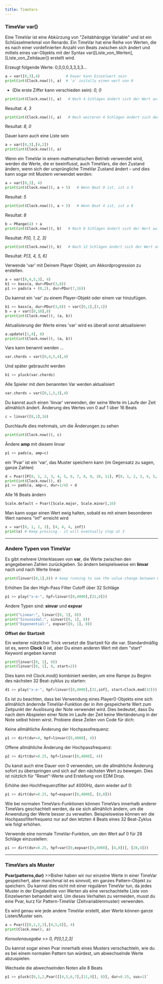 ```yaml
---
title: TimeVars
---
```



### TimeVar var()

Eine TimeVar ist eine Abkürzung von "Zeitabhängige Variable" und ist ein Schlüsselmerkmal von Renardo. Ein TimeVar hat eine Reihe von Werten, die es nach einer vordefinierten Anzahl von Beats zwischen sich ändert und mittels eines var-Objekts mit der Syntax var([Liste_von_Werten], [Liste_von_Zeitdauer]) erstellt wird.

Erzeugt folgende Werte: 0,0,0,0,3,3,3,3...
```python
a = var([0,3],4)            # Dauer kann Einzelwert sein
print(int(Clock.now()), a)  # 'a' initally einen wert von 0
```
 - (Die erste Ziffer kann verschieden sein):
_0, 0_

```python
print(int(Clock.now()), a)   # Nach 4 Schlägen ändert sich der Wert auf 3
```
Resultat:
_4, 3_


```python
print(int(Clock.now()), a)   # Nach weiteren 4 Schlägen ändert sich der Wert auf 0
```
Resultat:
_8, 0_


Dauer kann auch eine Liste sein
```python
a = var([0,3],[4,2])
print(int(Clock.now()), a)
```

Wenn ein TimeVar in einem mathematischen Betrieb verwendet wird, werden die Werte, die er beeinflusst, auch TimeVars, die den Zustand ändern, wenn sich der ursprüngliche TimeVar Zustand ändert – und dies kann sogar mit Mustern verwendet werden:
```python
a = var([0,3], 4)
print(int(Clock.now()), a + 5)   # Wenn Beat 0 ist, ist a 5
```
Resultat:
_5_

```python
print(int(Clock.now()), a + 5)   # Wenn Beat 4 ist, ist a 8
```
Resultat:
_8_

```python
b = PRange(4) + a
print(int(Clock.now()), b)   # Nach 8 Schlägen ändert sich der Wert auf 0
```
Resultat:
_P[0, 1, 2, 3]_


```python
print(int(Clock.now()), b)   # Nach 12 Schlägen ändert sich der Wert auf 3
```
Resultat:
_P[3, 4, 5, 6]_


Verwende 'var' mit Deinem Player Objekt, um Akkordprogression zu erstellen.
```python
a = var([0,4,5,3], 4)
b1 >> bass(a, dur=PDur(3,8))
p1 >> pads(a + (0,2), dur=PDur(7,16))
```

Du kannst ein 'var' zu einem Player-Objekt oder einem var hinzufügen.
```python
b1 >> bass(a, dur=PDur(3,8)) + var([0,1],[3,1])
b = a + var([0,10],8)
print(int(Clock.now()), (a, b))
```

Aktualisierung der Werte eines 'var' wird es überall sonst aktualisieren
```python
a.update([1,4], 8)
print(int(Clock.now()), (a, b))
```

Vars kann benannt werden ...
```python
var.chords = var([0,4,5,4],4)
```

Und später gebraucht werden
```python
b1 >> pluck(var.chords)
```

Alle Spieler mit dem benannten Var werden aktualisiert
```python
var.chords = var([0,1,5,3],4)
```

Du kannst auch einen 'linvar' verwenden, der seine Werte im Laufe der Zeit allmählich ändert. Änderung des Wertes von 0 auf 1 über 16 Beats
```python
c = linvar([0,1],16)
```

Durchlaufe dies mehrmals, um die Änderungen zu sehen
```python
print(int(Clock.now()), c)
```

Ändere **amp** mit diesem linvar
```python
p1 >> pads(a, amp=c)
```

ein 'Pvar' ist ein 'var', das Muster speichern kann (im Gegensatz zu sagen, ganze Zahlen)
```python
d = Pvar([P[0, 1, 2, 3, 4, 5, 6, 7, 8, 9, 10, 11], P[0, 1, 2, 3, 4, 5, 4, 3, 2, 1]], 8)
print(int(Clock.now()), d)
p1 >> pads(a, amp=c, dur=1/4) + d
```

Alle 16 Beats ändern
```python
Scale.default = Pvar([Scale.major, Scale.minor],16)
```

Man kann sogar einen Wert ewig halten, sobald es mit einem besonderen Wert namens "inf" erreicht wird
```python
x = var([0, 1, 2, 3], [4, 4, 4, inf])
print(x) # Keep pressing - it will eventually stop at 3
```

---
### Andere Typen von TimeVar

Es gibt mehrere Unterklassen von **var**, die Werte zwischen den angegebenen Zahlen zurückgeben. So ändern beispielsweise ein **linvar** nach und nach Werte linear:
```python
print(linvar([0,1],8)) # keep running to see the value change between 0 and 1
```

Erhöhen Sie den High-Pass Filter Cutoff über 32 Schläge
```python
p1 >> play("x-o-", hpf=linvar([0,4000],[32,0]))
```

Andere Typen sind: **sinvar** und **expvar**
```python
print("Linear:", linvar([0, 1], 8))
print("Sinusoidal:", sinvar([0, 1], 8))
print("Exponential:", expvar([0, 1], 8))
```


**Offset der Startzeit**

Ein weiterer nützlicher Trick versetzt die Startzeit für die var. Standardmäßig ist es, wenn **Clock** 0 ist, aber Du einen anderen Wert mit dem "start" Keyword angeben kannst
```python
print(linvar([0, 1], 8))
print(linvar([0, 1], 8, start=2))
```

Dies kann mit Clock.mod() kombiniert werden, um eine Rampe zu Beginn des nächsten 32 Beat-zyklus zu starten:
```python
d1 >> play("x-o-", hpf=linvar([0,4000],[32,inf], start=Clock.mod(32)))
```

Es ist zu beachten, dass bei Verwendung eines Player()-Objekts eine sich allmählich ändernde TimeVar-Funktion der in ihm gespeicherte Wert zum Zeitpunkt der Auslösung der Note verwendet wird. Dies bedeutet, dass Du nach dem Abspielen einer Note im Laufe der Zeit keine Wertänderung in der Note selbst hören wirst. Probiere diese Zeilen von Code für dich:

Keine allmähliche Änderung der Hochpassfrequenz:
```python
p1 >> dirt(dur=4, hpf=linvar([0,4000], 4))
```

Offene allmähliche Änderung der Hochpassfrequenz:
```python
p2 >> dirt(dur=0.25, hpf=linvar([0,4000], 4))
```

Du kanst auch eine Dauer von 0 verwenden, um die allmähliche Änderung sofort zu überspringen und sich auf den nächsten Wert zu bewegen. Dies ist nützlich für "Reset"-Werte und Erstellung von EDM Drop.

Erhöhe den Hochfrequenzfilter auf 4000Hz, dann wieder auf 0:
```python
p1 >> dirt(dur=0.25, hpf=expvar([0,4000], [8,0]))
```

Wie bei normalen TimeVars-Funktionen können TimeVars innerhalb anderer TimeVars geschachtelt werden, da sie sich allmählich ändern, um die Anwendung der Werte besser zu verwalten. Beispielsweise können wir die Hochpassfilterfrequenz nur auf den letzten 4 Beats eines 32 Beat-Zyklus wie folgt erhöhen.

Verwende eine normale TimeVar-Funktion, um den Wert auf 0 für 28 Schläge einzustellen:
```python
p1 >> dirt(dur=0.25, hpf=var([0,expvar([0,4000], [4,0])], [28,4]))
```


---
### TimeVars als Muster


**Pvar(patterns,dur)** >>Bisher haben wir nur einzelne Werte in einer TimeVar gespeichert, aber manchmal ist es sinnvoll, ein ganzes Pattern-Objekt zu speichern. Du kannst dies nicht mit einer regulären TimeVar tun, da jedes Muster in der Eingabeliste von Werten als eine verschachtelte Liste von Einzelwerten behandelt wird. Um dieses Verhalten zu vermeiden, musst du eine Pvar, kurz für Pattern-TimeVar (Zeitvariablenmuster) verwenden. 

Es wird genau wie jede andere TimeVar erstellt, aber Werte können ganze Listen/Muster sein.
```python
a = Pvar([[0,1,2,3],[4,5,6]], 4)
print(Clock.now(), a)
```
_Konsolenausgabe >> 0, P[0,1,2,3]_


Du kannst sogar einen Pvar innerhalb eines Musters verschachteln, wie du es bei einem normalen Pattern tun würdest, um abwechselnde Werte abzuspielen.

Wechsele die abwechselnden Noten alle 8 Beats
```python
p1 >> pluck([0,1,2,Pvar([[4,5,6,7],[11,9]], 8)], dur=0.25, sus=1)`
```

